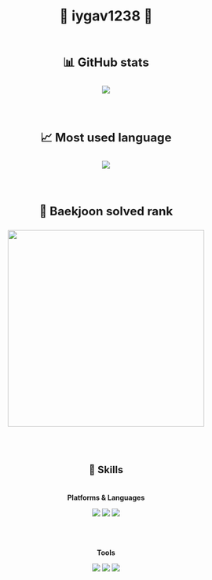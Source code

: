 <div align="center">

  <h1>👋 iygav1238 👋</h1>

  <br/>

  <p style="font-size: 24px; font-weight: bold;">📊 GitHub stats</p>

  <img src="https://github-readme-stats.vercel.app/api?username=iygav1238&show_icons=true&theme=radical" />

  <br/><br/>

  <p style="font-size: 24px; font-weight: bold;">📈 Most used language</p>

  <img src="https://github-readme-stats.vercel.app/api/top-langs/?username=iygav1238&layout=compact&theme=dark" />

  <br/><br/>

  <p style="font-size: 24px; font-weight: bold;">🏅 Baekjoon solved rank</p>

  <a href="https://solved.ac/iygav1238/">
    <img src="http://mazassumnida.wtf/api/v2/generate_badge?boj=iygav1238" width="400"/>
  </a>

  <br/><br/>

  <h1 style="font-size: 20px; font-weight: bold; margin-bottom: 5px;">💪 Skills</h1>

  <br/>

  <p><strong>Platforms & Languages</strong></p>

  <img src="https://img.shields.io/badge/Python-3776AB.svg?&style=for-the-badge&logo=Python&logoColor=white"/>
  <img src="https://img.shields.io/badge/C++-00599C.svg?&style=for-the-badge&logo=C%2B%2B&logoColor=white"/>
  <img src="https://img.shields.io/badge/Java-007396.svg?&style=for-the-badge&logo=Java&logoColor=white"/>

  <br/><br/>

  <p><strong>Tools</strong></p>

  <img src="https://img.shields.io/badge/Git-F05032.svg?&style=for-the-badge&logo=Git&logoColor=white"/>
  <img src="https://img.shields.io/badge/Eclipse%20IDE-2C2255.svg?&style=for-the-badge&logo=Eclipse%20IDE&logoColor=white"/>
  <img src="https://img.shields.io/badge/Visual%20Studio%20Code-007ACC.svg?&style=for-the-badge&logo=Visual%20Studio%20Code&logoColor=white"/>

</div>
